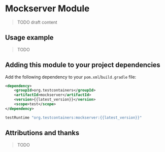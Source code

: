 # Mockserver Module

> TODO draft content

## Usage example

> TODO

## Adding this module to your project dependencies

Add the following dependency to your `pom.xml`/`build.gradle` file:

```xml tab='Maven'
<dependency>
    <groupId>org.testcontainers</groupId>
    <artifactId>mockserver</artifactId>
    <version>{{latest_version}}</version>
    <scope>test</scope>
</dependency>
```

```groovy tab='Gradle'
testRuntime "org.testcontainers:mockserver:{{latest_version}}"
```

## Attributions and thanks

> TODO
